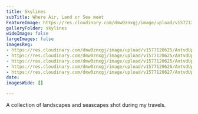 ```yaml
---
title: Skylines
subTitle: Where Air, Land or Sea meet
FeatureImage: https://res.cloudinary.com/dmw0znxgj/image/upload/v1577120612/AntvdUploads/barbados_w1ot3a.jpg
galleryFolder: skylines
wideImage: false
largeImages: false
imagesReg:
- https://res.cloudinary.com/dmw0znxgj/image/upload/v1577120625/AntvdUploads/venice_fdhhrs.jpg
- https://res.cloudinary.com/dmw0znxgj/image/upload/v1577120625/AntvdUploads/tortola_o8aouk.jpg
- https://res.cloudinary.com/dmw0znxgj/image/upload/v1577120625/AntvdUploads/stlucia_stf69e.jpg
- https://res.cloudinary.com/dmw0znxgj/image/upload/v1577120626/AntvdUploads/nyc_jl0sun.jpg
- https://res.cloudinary.com/dmw0znxgj/image/upload/v1577120627/AntvdUploads/brooklyn_vfceqv.jpg
date: 
imagesWide: []

---
```

A collection of landscapes and seascapes shot during my travels.